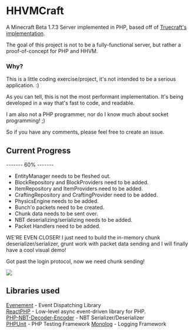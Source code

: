 # HHVMCraft

A Minecraft Beta 1.7.3 Server implemented in PHP, based off of 
[Truecraft's implementation](https://github.com/SirCmpwn/TrueCraft).

The goal of this project is not to be a fully-functional server,
but rather a proof-of-concept for PHP and HHVM.

### Why?

This is a little coding exercise/project, it's not intended to be a serious 
application. :)

As you can tell, this is not the most performant implementation. It's being
developed in a way that's fast to code, and readable.

I am also not a PHP programmer, nor do I know much about socket programming! ;)

So if you have any comments, please feel free to create an issue.

## Current Progress

------- 60% -------

- EntityManager needs to be fleshed out.
- BlockRepository and BlockProviders need to be added.
- ItemRepository and ItemProviders need to be added.
- CraftingRepository and CraftingProvider need to be added.
- PhysicsEngine needs to be added.
- Bunch'o packets need to be created.
- Chunk data needs to be sent over.
- NBT deserializing/serializing needs to be added.
- Packet Handlers need to be added.

WE'RE EVEN CLOSER! I just need to build the in-memory chunk deserializer/serializer, 
grunt work with packet data sending and I will finally have a cool visual demo!

Got past the login protocol, now we need chunk sending! 

![](http://i.imgur.com/lAtvZZO.png)

## Libraries used

[Evenement](https://github.com/igorw/evenement) - Event Dispatching Library  
[ReactPHP](https://github.com/reactphp/react) - Low-level async event-driven library for PHP.  
[PHP-NBT-Decoder-Encoder](https://github.com/TheFrozenFire/PHP-NBT-Decoder-Encoder) - NBT Serializer/Deserializer  
[PHPUnit](https://phpunit.de) - PHP Testing Framework
[Monolog](https://github.com/Seldaek/monolog) - Logging Framework
